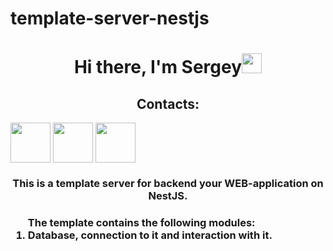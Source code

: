 # template-server-nestjs
<h1 align="center">Hi there, I'm Sergey</a><img src="https://github.com/blackcater/blackcater/raw/main/images/Hi.gif" height="32"/></h1>
<h2 align='center'>Contacts:</h2>
<a align='center' href="https://t.me/djsbortsov" target="_blank"><img align='center' src="https://cdn-icons-png.flaticon.com/512/5968/5968804.png" align='center' height="64"/></a>
<a align='center' margin-left=10px href="https://vk.com/djsbortsov" target="_blank"><img align='center' src="https://cdn-icons-png.flaticon.com/512/5968/5968835.png" align='center' height="64"/></a>
<a align='center' margin-left=10px href="https://github.com/4sergeibortsov4" target="_blank"><img align='center' src="https://cdn.icon-icons.com/icons2/1907/PNG/512/iconfinder-github-4555889_121361.png" align='center' height="64"/></a>
<h3 align="center">This is a template server for backend your WEB-application on NestJS.<h3/>
<ol align='left'> The template contains the following modules: 
  <li>Database, connection to it and interaction with it.</li>
</ol>
